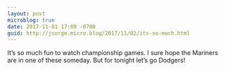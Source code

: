```yaml
---
layout: post
microblog: true
date: 2017-11-01 17:09 -0700
guid: http://jsorge.micro.blog/2017/11/02/its-so-much.html
---
```

It’s so much fun to watch championship games. I sure hope the Mariners are in one of these someday. But for tonight let’s go Dodgers!
